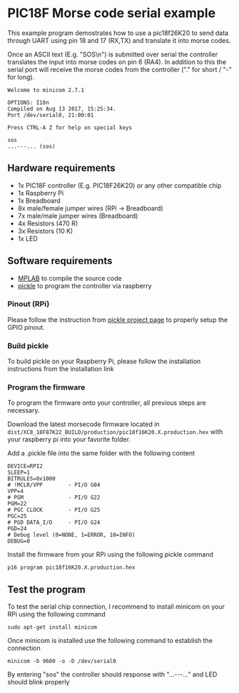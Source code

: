 # PIC18F Morse code serial example

This example program demostrates how to use a pic18f26K20 to send data through UART using pin 18 and 17 (RX,TX) and translate it into morse codes.

Once an ASCII text (E.g. "SOS\n") is submitted over serial the controller translates the input into morse codes on pin 6 (RA4).
In addition to this the serial port will receive the morse codes from the controller ("." for short / "-" for long).

```
Welcome to minicom 2.7.1

OPTIONS: I18n 
Compiled on Aug 13 2017, 15:25:34.
Port /dev/serial0, 21:00:01

Press CTRL-A Z for help on special keys

sos
...---... (sos) 
```

## Hardware requirements

* 1x PIC18F controller (E.g. PIC18F26K20) or any other compatible chip
* 1x Raspberry Pi
* 1x Breadboard
* 8x male/female jumper wires (RPi -> Breadboard)
* 7x male/male jumper wires (Breadboard)
* 4x Resistors (470 R)
* 3x Resistors (10 K)
* 1x LED

## Software requirements

* [MPLAB](https://www.microchip.com/mplab/mplab-x-ide) to compile the source code
* [pickle](https://wiki.kewl.org/dokuwiki/projects:pickle#installation) to program the controller via raspberry

### Pinout (RPi)

Please follow the instruction from [pickle project page](https://wiki.kewl.org/dokuwiki/boards:rpi) to properly setup the GPIO pinout.

### Build pickle

To build pickle on your Raspberry Pi, please follow the installation instructions from the installation link

### Program the firmware

To program the firmware onto your controller, all previous steps are necessary.

Download the latest morsecode firmware located in `dist/XC8_18F87K22_BUILD/production/pic18f16K20.X.production.hex` with your raspberry pi
into your favorite folder.

Add a .pickle file into the same folder with the following content

```
DEVICE=RPI2
SLEEP=1
BITRULES=0x1000
# !MCLR/VPP        - PI/O G04
VPP=4
# PGM              - PI/O G22
PGM=22
# PGC CLOCK        - PI/O G25
PGC=25
# PGD DATA_I/O     - PI/O G24
PGD=24
# Debug level (0=NONE, 1=ERROR, 10=INFO)
DEBUG=0
```

Install the firmware from your RPi using the following pickle command

```
p16 program pic18f16K20.X.production.hex
```

## Test the program

To test the serial chip connection, I recommend to install minicom on your RPi using the following command

```
sudo apt-get install minicom
```

Once minicom is installed use the following command to establish the connection

```
minicom -b 9600 -o -D /dev/serial0
```

By entering "sos" the controller should response with "...---..." and LED should blink properly
